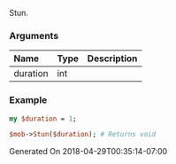Stun.
### Arguments
**Name**|**Type**|**Description**
:---|:---|:---
duration|int|

### Example

```perl
my $duration = 1;

$mob->Stun($duration); # Returns void
```


Generated On 2018-04-29T00:35:14-07:00